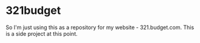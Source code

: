 # 321budget

So I'm just using this as a repository for my website - 321.budget.com.
This is a side project at this point.
